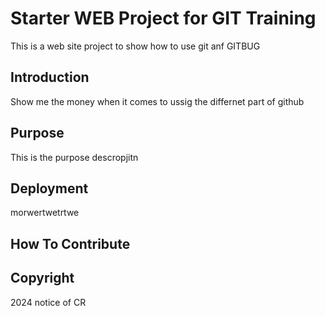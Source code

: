 # Starter WEB Project for GIT Training

This is a web site project to show how to use git anf GITBUG


## Introduction

Show me the money when it comes to ussig the differnet part of github

## Purpose

This is the purpose descropjitn

## Deployment

morwertwetrtwe

## How To Contribute


## Copyright

2024 notice of CR 

